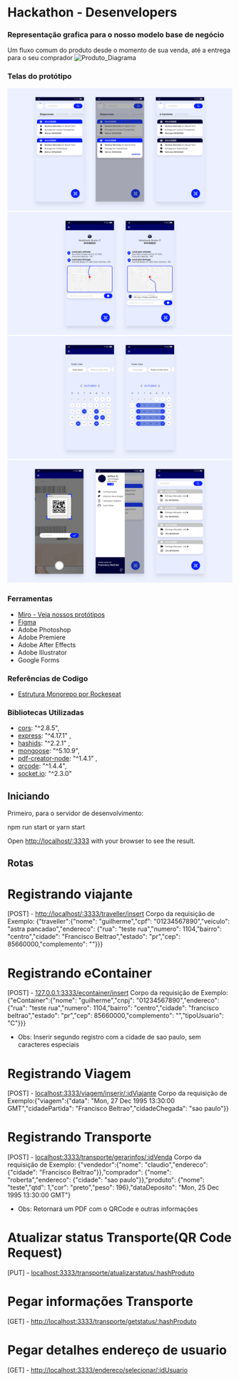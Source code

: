 # Hackathon - Desenvelopers

### Representação grafica para o nosso modelo base de negócio
Um fluxo comum do produto desde o momento de sua venda, até a entrega para o seu comprador
![Produto_Diagrama](https://user-images.githubusercontent.com/66282650/96369471-8ad13180-1130-11eb-9758-227929fb4560.png)

### Telas do protótipo
![Produto_Diagrama](https://github.com/Desenvelopers/fictional-doodle/raw/main/imgs/Telas%201.png)
![Produto_Diagrama](https://github.com/Desenvelopers/fictional-doodle/raw/main/imgs/Telas%202.png)
![Produto_Diagrama](https://github.com/Desenvelopers/fictional-doodle/raw/main/imgs/Telas%203.png)
![Produto_Diagrama](https://github.com/Desenvelopers/fictional-doodle/raw/main/imgs/Telas%204.png)

### Ferramentas
- [Miro - Veja nossos protótipos](https://miro.com/welcomeonboard/0Kp9DglP4wHWE1uRfufbWzru5xYCQ6aSp7Y8oMa2Pnk6ILtlTO27ZRp8BcP42wSA)
- [Figma](https://www.figma.com/file/zjEhgGsrSxs6EJ5DLKKz8A/eCoop?node-id=0%3A1)
- Adobe Photoshop
- Adobe Premiere
- Adobe After Effects
- Adobe Illustrator
- Google Forms


### Referências de Codigo
- [Estrutura Monorepo por Rockeseat](https://github.com/rocketseat-content/youtube-monorepo)

### Bibliotecas Utilizadas
- [cors](https://www.npmjs.com/package/cors): "^2.8.5",  
- [express](https://expressjs.com/pt-br/): "^4.17.1" ,
- [hashids](https://hashids.org): "^2.2.1" ,
- [mongoose](https://mongoosejs.com): "^5.10.9",
- [pdf-creator-node](https://www.npmjs.com/package/pdf-creator-node): "^1.4.1" ,
- [qrcode](https://www.npmjs.com/package/qrcode): "^1.4.4",
- [socket.io](https://socket.io): "^2.3.0"

## Iniciando

Primeiro, para o servidor de desenvolvimento:

npm run start
or
yarn start

Open [http://localhost/:3333](http//localhost:3333) with your browser to see the result.

## Rotas
# Registrando viajante
[POST] - [http://localhost/:3333/traveller/insert](http//localhost:3333/traveller/insert)
Corpo da requisição de Exemplo: {"traveller":{"nome": "guilherme","cpf": "01234567890","veiculo": "astra pancadao","endereco": {"rua": "teste rua","numero": 1104,"bairro": "centro","cidade": "Francisco Beltrao","estado": "pr","cep": 85660000,"complemento": ""}}}

# Registrando eContainer
[POST] - [127.0.0.1:3333/econtainer/insert](127.0.0.1:3333/econtainer/insert)
Corpo da requisição de Exemplo: {"eContainer":{"nome": "guilherme","cnpj": "01234567890","endereco": {"rua": "teste rua","numero": 1104,"bairro": "centro","cidade": "francisco beltrao","estado": "pr","cep": 85660000,"complemento": "","tipoUsuario": "C"}}}
- Obs: Inserir segundo registro com a cidade de sao paulo, sem caracteres especiais

# Registrando Viagem
[POST] - [localhost:3333/viagem/inserir/:idViajante](localhost:3333/viagem/inserir/5f8bfdcf9d1359390054ca26)
Corpo da requisição de Exemplo:{"viagem":{"data": "Mon, 27 Dec 1995 13:30:00 GMT","cidadePartida": "Francisco Beltrao","cidadeChegada": "sao paulo"}}

# Registrando Transporte
[POST] - [localhost:3333/transporte/gerarinfos/:idVenda](localhost:3333/transporte/gerarinfos/577)
Corpo da requisição de Exemplo: {"vendedor":{"nome": "claudio","endereco": {"cidade": "Francisco Beltrao"}},"comprador": {"nome": "roberta","endereco": {"cidade": "sao paulo"}},"produto": {"nome": "teste","qtd": 1,"cor": "preto","peso": 196},"dataDeposito": "Mon, 25 Dec 1995 13:30:00 GMT"}
- Obs: Retornará um PDF com o QRCode e outras informações

# Atualizar status Transporte(QR Code Request)
[PUT] - [localhost:3333/transporte/atualizarstatus/:hashProduto](localhost:3333/transporte/atualizarstatus/:hashProduto)

# Pegar informações Transporte
[GET] - [http://localhost:3333/transporte/getstatus/:hashProduto](http://localhost:3333/transporte/getstatus/:hashProduto)

# Pegar detalhes endereço de usuario
[GET] - [http://localhost:3333/endereco/selecionar/:idUsuario](http://localhost:3333/endereco/selecionar/5f8bfdcf9d1359390054ca26)
